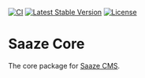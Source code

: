 <p>
<a href="https://github.com/Saaze/core/actions?query=workflow%3ACI"><img src="https://github.com/Saaze/core/workflows/CI/badge.svg?event=push" alt="CI"></a>
<a href="https://packagist.org/packages/saaze/core"><img src="https://img.shields.io/packagist/v/Saaze/core" alt="Latest Stable Version"></a>
<a href="https://packagist.org/packages/saaze/core"><img src="https://img.shields.io/packagist/l/Saaze/core" alt="License"></a>
</p>


# Saaze Core

The core package for [Saaze CMS](https://github.com/Saaze/saaze).

